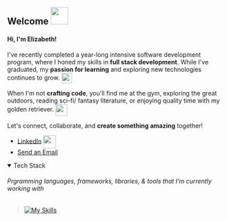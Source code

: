 ## Welcome <img src="https://github.com/et120/et120/assets/148283439/84790f56-e37a-4dde-9f32-52018624e65a" width="40" height="40"/>

#### Hi, I'm Elizabeth!

I've recently completed a year-long intensive software development program, where I honed my skills in <strong>full stack development</strong>. While I've graduated, my <strong>passion for learning</strong> and exploring new technologies continues to grow. <img align=center src="https://github.com/et120/et120/assets/148283439/20527a1e-ce21-4764-a17a-05dd2650be66" width="24" height="24"/>

When I'm not <strong>crafting code</strong>, you'll find me at the gym, exploring the great outdoors, reading sci-fi/ fantasy literature, or enjoying quality time with my golden retriever. <img align=center src="https://github.com/et120/et120/assets/148283439/6958f36d-5287-4687-bae6-60c5715e3ba1" width="27" height="27"/>

Let's connect, collaborate, and <strong>create something amazing</strong> together!
- [LinkedIn](https://www.linkedin.com/in/elizabeth-trotter/) <img align=center src="https://github.com/et120/et120/assets/148283439/3ca6c0f8-4141-4988-9ea3-0855fae94ca1" width="30" height="30"/>
- [Send an Email](mailto:github@elizabeth-trotter.com)


<details open>
<summary>Tech Stack</summary>
  
###### Prgramming languages, frameworks, libraries, & tools that I'm currently working with

> [![My Skills](https://skillicons.dev/icons?i=cs,net,js,ts,html,css,react,next,tailwind,bootstrap,figma,azure,postman,git,github)](https://skillicons.dev)

</details>


<!-- 👋
**et120/et120** is a ✨ _special_ ✨ repository because its `README.md` (this file) appears on your GitHub profile.

Here are some ideas to get you started:

- 🔭 I’m currently working on ...
- 🌱 I’m currently learning ...
- 👯 I’m looking to collaborate on ...
- 🤔 I’m looking for help with ...
- 💬 Ask me about ...
- 📫 How to reach me: ...
- 😄 Pronouns: ...
- ⚡ Fun fact: ...
-->
